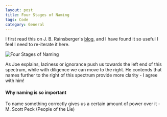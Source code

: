 ```yaml
---
layout: post
title: Four Stages of Naming
tags: Code
category: General
---
```


I first read this on J. B. Rainsberger's [blog](http://www.jbrains.ca/permalink/the-four-elements-of-simple-design), and I have found it so useful I feel I need to re-iterate it here.

<img class="img-responsive" alt="Four Stages of Naming" src="{{ site.url }}/assets/images/Four-Stages-Of-Naming.png">

As Joe explains, laziness or ignorance push us towards the left end of this spectrum, while with diligence we can move to the right. 
He contends that names further to the right of this spectrum provide more clarity - I agree with him!

#### Why naming is so important ####

To name something correctly gives us a certain amount of power over it - M. Scott Peck (People of the Lie)  
